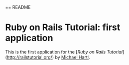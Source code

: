 == README

# Ruby on Rails Tutorial: first application

This is the first application for the [*Ruby on Rails Tutorial*] (http://railstutorial.org/) by [Michael Hartl](http://michaelhartl.com).